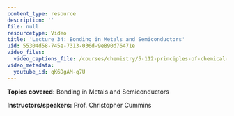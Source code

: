 ```yaml
---
content_type: resource
description: ''
file: null
resourcetype: Video
title: 'Lecture 34: Bonding in Metals and Semiconductors'
uid: 55304d58-745e-7313-036d-9e890d76471e
video_files:
  video_captions_file: /courses/chemistry/5-112-principles-of-chemical-science-fall-2005/video-lectures/lecture-34-bonding-in-metals-and-semiconductors/qK6DgAM-q7U.vtt
video_metadata:
  youtube_id: qK6DgAM-q7U
---
```


**Topics covered:** Bonding in Metals and Semiconductors

**Instructors/speakers:** Prof. Christopher Cummins